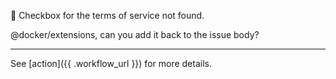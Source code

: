 :no_entry_sign: Checkbox for the terms of service not found.

@docker/extensions, can you add it back to the issue body?

---
See [action]({{ .workflow_url }}) for more details.
